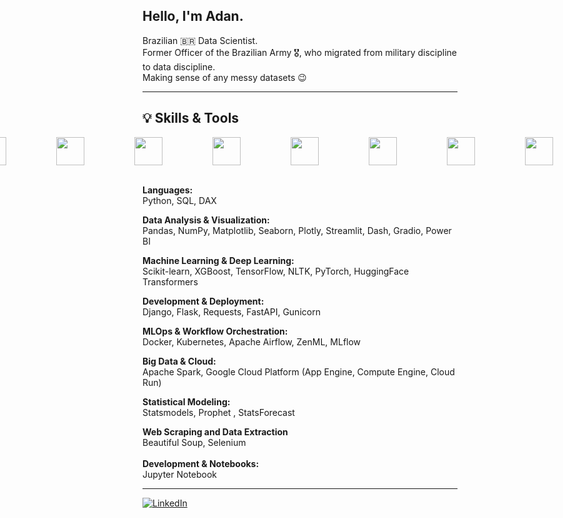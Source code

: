## Hello, I'm Adan. 
Brazilian 🇧🇷 Data Scientist.
<br>Former Officer of the Brazilian Army 🎖️, who migrated from military discipline to data discipline.
<br>Making sense of any messy datasets 😉

---

## 💡 Skills & Tools 
<div style="display: flex; justify-content: center;">
  <div style="display: flex; gap: 80px; align-items: center;">
    <img src="https://cdn.jsdelivr.net/gh/devicons/devicon@latest/icons/python/python-original-wordmark.svg" width="45" height="45">
    <img src="https://cdn.jsdelivr.net/gh/devicons/devicon@latest/icons/pandas/pandas-plain-wordmark.svg" width="45" height="45">          
    <img src="https://cdn.jsdelivr.net/gh/devicons/devicon@latest/icons/scikitlearn/scikitlearn-original.svg" width="45" height="45">
    <img src="https://cdn.jsdelivr.net/gh/devicons/devicon@latest/icons/tensorflow/tensorflow-original-wordmark.svg" width="45" height="45">
    <img src="https://cdn.jsdelivr.net/gh/devicons/devicon@latest/icons/keras/keras-original-wordmark.svg" width="45" height="45">
    <img src="https://cdn.jsdelivr.net/gh/devicons/devicon@latest/icons/pytorch/pytorch-original-wordmark.svg" width="45" height="45">
    <img src="https://cdn.jsdelivr.net/gh/devicons/devicon@latest/icons/numpy/numpy-original-wordmark.svg" width="45" height="45">
    <img src="https://cdn.jsdelivr.net/gh/devicons/devicon@latest/icons/matplotlib/matplotlib-original-wordmark.svg" width="45" height="45">
    <img src="https://cdn.jsdelivr.net/gh/devicons/devicon@latest/icons/plotly/plotly-original-wordmark.svg" width="45" height="45">  
    <img src="https://cdn.jsdelivr.net/gh/devicons/devicon@latest/icons/jupyter/jupyter-original-wordmark.svg" width="45" height="45">
    <img src="https://cdn.jsdelivr.net/gh/devicons/devicon@latest/icons/sqldeveloper/sqldeveloper-plain.svg" width="45" height="45">
    <img src="https://cdn.jsdelivr.net/gh/devicons/devicon@latest/icons/streamlit/streamlit-original-wordmark.svg" width="45" height="45">
    <img src="https://cdn.jsdelivr.net/gh/devicons/devicon@latest/icons/apacheairflow/apacheairflow-original-wordmark.svg" width="45" height="45">
    <img src="https://cdn.jsdelivr.net/gh/devicons/devicon@latest/icons/apachespark/apachespark-original-wordmark.svg" width="45" height="45">
    <img src="https://cdn.jsdelivr.net/gh/devicons/devicon@latest/icons/docker/docker-plain-wordmark.svg" width="45" height="45">
    <img src="https://cdn.jsdelivr.net/gh/devicons/devicon@latest/icons/flask/flask-original-wordmark.svg" width="45" height="45">
    <img src="https://cdn.jsdelivr.net/gh/devicons/devicon@latest/icons/selenium/selenium-original.svg" width="30" height="30" style="align-self: flex-start">
  </div>
</div>
<br>

**Languages:**  
Python, SQL, DAX

**Data Analysis & Visualization:**  
Pandas, NumPy, Matplotlib, Seaborn, Plotly, Streamlit, Dash, Gradio, Power BI 

**Machine Learning & Deep Learning:**  
Scikit-learn, XGBoost, TensorFlow, NLTK, PyTorch, HuggingFace Transformers

**Development & Deployment:**
<br>
Django, Flask, Requests, FastAPI, Gunicorn
<br>

**MLOps & Workflow Orchestration:**
<br>
Docker, Kubernetes, Apache Airflow, ZenML, MLflow
<br>

**Big Data & Cloud:**
<br>
Apache Spark, Google Cloud Platform (App Engine, Compute Engine, Cloud Run)
<br>

**Statistical Modeling:**  
Statsmodels, Prophet , StatsForecast
<br>

**Web Scraping and Data Extraction**<br>
Beautiful Soup, Selenium
<br>
<br>
**Development & Notebooks:**
<br>
Jupyter Notebook
<br>

---

[![LinkedIn](https://img.shields.io/badge/LinkedIn-0077B5?style=for-the-badge&logo=linkedin&logoColor=white)](https://www.linkedin.com/in/adan-siqueira/)

